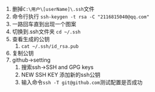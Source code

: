1. 删掉`C:\用户\[userName]\.ssh`文件
2. 命令行执行 `ssh-keygen -t rsa -C "2116815040@qq.com"`
3. 一路回车直到出现一个图案
4. 切换到.ssh文件夹 `cd ~/.ssh`
5. 查看生成的公钥
   1. `cat ~/.ssh/id_rsa.pub`
6. 复制公钥
7. github->setting
   1. 搜索ssh->SSH and GPG keys
   2. NEW SSH KEY 添加新的ssh公钥
   3. 输入命令`ssh -T git@github.com`测试配置是否成功